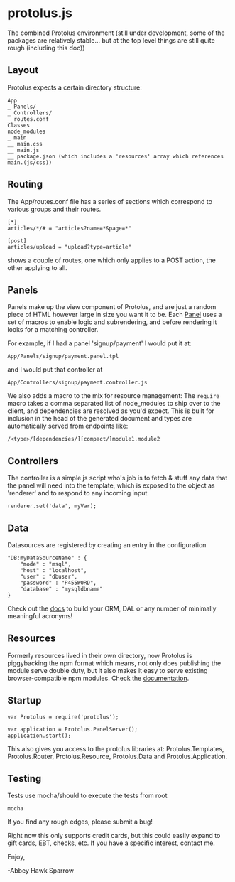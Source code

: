 protolus.js
===========
The combined Protolus environment (still under development, some of the packages are relatively stable... but at the top level things are still quite rough (including this doc))

Layout
------
Protolus expects a certain directory structure:

    App
    _ Panels/
    _ Controllers/
    _ routes.conf
    Classes
    node_modules
    _ main
    __ main.css
    __ main.js
    __ package.json (which includes a 'resources' array which references main.(js/css))


Routing
-------

The App/routes.conf file has a series of sections which correspond to various groups and their routes.

    [*]
    articles/*/# = "articles?name=*&page=*"
    
    [post]
    articles/upload = "upload?type=article"
    
shows a couple of routes, one which only applies to a POST action, the other applying to all.

Panels
------

Panels make up the view component of Protolus, and are just a random piece of HTML however large in size you want it to be. Each [Panel](https://npmjs.org/package/protolus-templates) uses a set of macros to enable logic and subrendering, and before rendering it looks for a matching controller.

For example, if I had a panel 'signup/payment' I would put it at:

    App/Panels/signup/payment.panel.tpl

and I would put that controller at
    
    App/Controllers/signup/payment.controller.js
    
We also adds a macro to the mix for resource management: The `require` macro takes a comma separated list of node_modules to ship over to the client, and dependencies are resolved as you'd expect. This is built for inclusion in the head of the generated document and types are automatically served from endpoints like:

    /<type>/[dependencies/][compact/]module1.module2

Controllers
-----------
The controller is a simple js script who's job is to fetch & stuff any data that the panel will need into the template, which is exposed to the object as 'renderer' and to respond to any incoming input.

    renderer.set('data', myVar);
    
Data
----
    
Datasources are registered by creating an entry in the configuration

    "DB:myDataSourceName" : {
        "mode" : "msql",
        "host" : "localhost",
        "user" : "dbuser",
        "password" : "P455W0RD",
        "database" : "mysqldbname"
    }

Check out the [docs](https://npmjs.org/package/protolus-data) to build your ORM, DAL or any number of minimally meaningful acronyms!
    
Resources
---------
Formerly resources lived in their own directory, now Protolus is piggybacking the npm format which means, not only does publishing the module serve double duty, but it also makes it easy to serve existing browser-compatible npm modules. Check the [documentation](https://npmjs.org/package/protolus-resource).

Startup
-------

    var Protolus = require('protolus');

    var application = Protolus.PanelServer();
    application.start();

This also gives you access to the protolus libraries at: Protolus.Templates, Protolus.Router, Protolus.Resource, Protolus.Data and Protolus.Application.

Testing
-------
Tests use mocha/should to execute the tests from root

    mocha

If you find any rough edges, please submit a bug!

Right now this only supports credit cards, but this could easily expand to gift cards, EBT, checks, etc. If you have a specific interest, contact me.

Enjoy,

-Abbey Hawk Sparrow